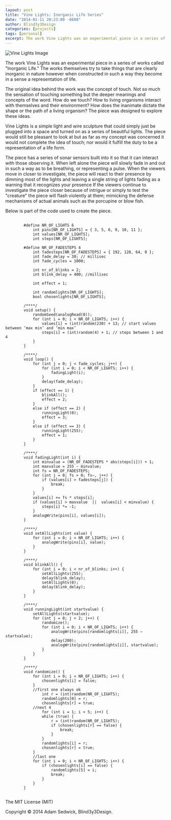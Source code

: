 ```yaml
---
layout: post
title: "Vine Lights: Inorganic Life Series"
date: "2014-01-11 20:23:00 -0600"
author: Blind3y3Design
categories: [projects]
tags: [personal]
excerpt: The work Vine Lights was an experimental piece in a series of works called "Inorganic Life." The works themselves try to take things that are clearly inorganic in nature however when constructed in such a way they become in a sense a representation of life.
---
```


<div>
	<img src="{{site.baseurl}}/images/personal/Lights_Bottom_View.jpg" alt="Vine Lights Image">
</div>

The work Vine Lights was an experimental piece in a series of works called "Inorganic Life." The works themselves try to take things that are clearly inorganic in nature however when constructed in such a way they become in a sense a representation of life.

<!--more-->

The original idea behind the work was the concept of touch. Not so much the sensation of touching something but the deeper meanings and concepts of the word. How do we touch? How to living organisms interact with themselves and their environment? How does the inanimate dictate the shape or the path of a living organism? The piece was designed to explore these ideas.

Vine Lights is a simple light and wire sculpture that could simply just be plugged into a space and turned on as a series of beautiful lights. The piece would still be pleasant to look at but as far as my concept was concerned it would not complete the idea of touch; nor would it fulfill the duty to be a representation of a life form.

The piece has a series of sonar sensors built into it so that it can interact with those observing it. When left alone the piece will slowly fade in and out in such a way as to be breathing, or representing a pulse. When the viewers move in closer to investigate, the piece will react to their presence by dimming most of the lights and leaving a single string of lights fading as a warning that it recognizes your presence If the viewers continue to investigate the piece closer because of intrigue or simply to test the "creature" the piece will flash violently at them; mimicking the defense mechanisms of actual animals such as the porcupine or blow fish.

Below is part of the code used to create the piece. 

<pre class="full">
	<code>
		#define NR_OF_LIGHTS 6
			int pins[NR_OF_LIGHTS] = { 3, 5, 6, 9, 10, 11 };
			int values[NR_OF_LIGHTS];
			int steps[NR_OF_LIGHTS];

		#define NR_OF_FADESTEPS 4
			int fadesteps[NR_OF_FADESTEPS] = { 192, 128, 64, 0 };
			int fade_delay = 30; // millisec
			int fade_cycles = 1000;

			int nr_of_blinks = 2;
			int blink_delay = 400; //millisec

			int effect = 1;

			int randomlights[NR_OF_LIGHTS];
			bool chosenlights[NR_OF_LIGHTS];

		/****/
		void setup() {
			randomSeed(analogRead(0));
			for (int i = 0; i < NR_OF_LIGHTS; i++) {
				values[i] = (int)random(230) + 13; // start values between ‘max min’ and ‘min max’
				steps[i] = (int)random(4) + 1; // steps between 1 and 4
			}
		}

		/****/
		void loop() {
			for (int j = 0; j < fade_cycles; j++) {
				for (int i = 0; i < NR_OF_LIGHTS; i++) {
					fadingLight(i);
				}
				delay(fade_delay);
			}
			if (effect == 1) {
				blinkAll();
				effect = 2;
			}
			else if (effect == 2) {
				runningLight(0);
				effect = 3;
			}
			else if (effect == 3) {
				runningLight(255);
				effect = 1;
			}
		}

		/****/
		void fadingLight(int i) {
			int minvalue = (NR_OF_FADESTEPS * abs(steps[i])) + 1;
			int maxvalue = 255 – minvalue;
			int fs = NR_OF_FADESTEPS;
			for (int j = 0; fs > 0; fs–, j++) {
				if (values[i] > fadesteps[j]) {
					break;
				}
			}
			values[i] += fs * steps[i];
			if (values[i] > maxvalue  ||  values[i] < minvalue) {
				steps[i] *= -1;
			}
			analogWrite(pins[i], values[i]);
		}

		/****/
		void setAllLights(int value) {
			for (int i = 0; i < NR_OF_LIGHTS; i++) {
				analogWrite(pins[i], value);
			}
		}

		/****/
		void blinkAll() {
			for (int i = 0; i < nr_of_blinks; i++) {
				setAllLights(255);
				delay(blink_delay);
				setAllLights(0);
				delay(blink_delay);
			}
		}

		/****/
		void runningLight(int startvalue) {
			setAllLights(startvalue);
			for (int j = 0; j < 2; j++) {
				randomize();
				for (int i = 0; i < NR_OF_LIGHTS; i++) {
					analogWrite(pins[randomlights[i]], 255 – startvalue);
					delay(200);
					analogWrite(pins[randomlights[i]], startvalue);
				}
			}
		}

		/****/
		void randomize() {
			for (int i = 0; i < NR_OF_LIGHTS; i++) {
				chosenlights[i] = false;
			}
			//first one always ok
				int r = (int)random(NR_OF_LIGHTS);
				randomlights[0] = r;
				chosenlights[r] = true;
			//next 4
				for (int i = 1; i < 5; i++) {
				while (true) {
					r = (int)random(NR_OF_LIGHTS);
					if (chosenlights[r] == false) {
						break;
					}
				}
				randomlights[i] = r;
				chosenlights[r] = true;
			}
			//last one
			for (int i = 0; i < NR_OF_LIGHTS; i++) {
				if (chosenlights[i] == false) {
					randomlights[5] = i;
					break;
				}
			}
		}
	</code>
</pre>

The MIT License (MIT)

Copyright &copy; 2014 Adam Sedwick, Blind3y3Design.